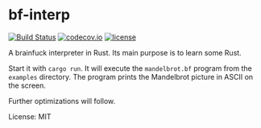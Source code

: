 # bf-interp

[![Build Status](https://travis-ci.org/msuesskraut/bf-interp.svg?branch=master)](https://travis-ci.org/msuesskraut/bf-interp)
 [![codecov.io](https://codecov.io/gh/msuesskraut/bf-interp/coverage.svg?branch=master)](https://codecov.io/gh/msuesskraut/bf-interp?branch=master)
 [![license](https://img.shields.io/github/license/mashape/apistatus.svg)](https://github.com/msuesskraut/bf-interp)

A brainfuck interpreter in Rust.
Its main purpose is to learn some Rust.

Start it with `cargo run`.
It will execute the `mandelbrot.bf` program from the `examples` directory.
The program prints the Mandelbrot picture in ASCII on the screen.

Further optimizations will follow.

License: MIT